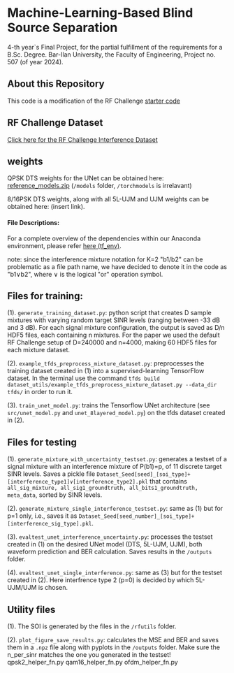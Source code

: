 # Machine-Learning-Based Blind Source Separation
4-th year`s Final Project, for the partial fulfillment of the requirements for a B.Sc. Degree.
Bar-Ilan University, the Faculty of Engineering, Project no. 507 (of year 2024).

## About this Repository


This code is a modification of the RF Challenge [starter code](https://github.com/RFChallenge/icassp2024rfchallenge)

## RF Challenge Dataset

[Click here for the RF Challenge Interference Dataset](https://www.dropbox.com/scl/fi/zlvgxlhp8het8j8swchgg/dataset.zip?rlkey=4rrm2eyvjgi155ceg8gxb5fc4&dl=0)


## weights
QPSK DTS weights for the UNet can be obtained here: [reference_models.zip](https://www.dropbox.com/scl/fi/890vztq67krephwyr0whb/reference_models.zip?rlkey=6yct3w8rx183f0l3ok2my6rej&dl=0)
(`/models` folder, `/torchmodels` is irrelavant)

8/16PSK DTS weights, along with all 5L-UJM and UJM weights can be obtained here: (insert link).

#### File Descriptions:

For a complete overview of the dependencies within our Anaconda environment, please refer [here (tf_env)](https://github.com/amirweiss15/ICC2026_dts_vs_ujm/blob/main/tf_env.yml). 

note: since the interference mixture notation for K=2 "b1/b2" can be problematic as a file path name, we have decided to denote it in the code as "b1∨b2", where ∨ is the logical "or" operation symbol.

## Files for training:

(1). `generate_training_dataset.py`: python script that creates D sample mixtures with varying random target SINR levels (ranging between -33 dB and 3 dB). For each signal mixture configuration, the output is saved as D/n HDF5 files, each containing n mixtures. For the paper we used the default RF Challenge setup of D=240000 and n=4000, making 60 HDF5 files for each mixture dataset.

(2). `example_tfds_preprocess_mixture_dataset.py`: preprocesses the training dataset created in (1) into a supervised-learning TensorFlow dataset. In the terminal use the command `tfds build dataset_utils/example_tfds_preprocess_mixture_dataset.py --data_dir tfds/` in order to run it.

(3). `train_unet_model.py`: trains the Tensorflow UNet architecture (see `src/unet_model.py` and `unet_8layered_model.py`) on the tfds dataset created in (2).

## Files for testing
(1). `generate_mixture_with_uncertainty_testset.py`: generates a testset of a signal mixture with an interference mixture of P(b1)=p, of 11 discrete target SINR levels. Saves a pickle file `Dataset_Seed[seed]_[soi_type]+[interference_type1]∨[interference_type2].pkl` that contains `all_sig_mixture, all_sig1_groundtruth, all_bits1_groundtruth, meta_data`, sorted by SINR levels.

(2). `generate_mixture_single_interference_testset.py`: same as (1) but for p=1 only, i.e., saves it as `Dataset_Seed[seed_number]_[soi_type]+[interference_sig_type].pkl`.

(3). `evaltest_unet_interference_uncertainty.py`: processes the testset created in (1) on the desired UNet model (DTS, 5L-UJM, UJM), both waveform prediction and BER calculation. Saves results in the `/outputs` folder.

(4). `evaltest_unet_single_interference.py`: same as (3) but for the testset created in (2). Here interfrence type 2 (p=0) is decided by which 5L-UJM/UJM is chosen.

## Utility files
(1). The SOI is generated by the files in the `/rfutils` folder.
   
(2). `plot_figure_save_results.py`: calculates the MSE and BER and saves them in a `.npz` file along with pyplots in the `/outputs` folder. Make sure the n_per_sinr matches the one you generated in the testset!
qpsk2_helper_fn.py
qam16_helper_fn.py
ofdm_helper_fn.py


